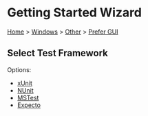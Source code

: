 <!--
GENERATED FILE - DO NOT EDIT
This file was generated by [MarkdownSnippets](https://github.com/SimonCropp/MarkdownSnippets).
Source File: /docs/mdsource/wiz/Windows_Other_Gui.source.md
To change this file edit the source file and then run MarkdownSnippets.
-->

# Getting Started Wizard

[Home](/docs/wiz/readme.md) > [Windows](Windows.md) > [Other](Windows_Other.md) > [Prefer GUI](Windows_Other_Gui.md)

## Select Test Framework

Options:
 * [xUnit](Windows_Other_Gui_xUnit.md)
 * [NUnit](Windows_Other_Gui_NUnit.md)
 * [MSTest](Windows_Other_Gui_MSTest.md)
 * [Expecto](Windows_Other_Gui_Expecto.md)
